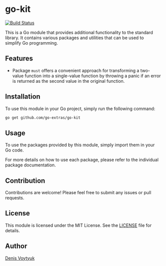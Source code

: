 # go-kit

[![Build Status](https://github.com/go-extras/go-kit/actions/workflows/go-test.yml/badge.svg)](https://github.com/go-extras/go-kit/actions/workflows/go-test.yml)

This is a Go module that provides additional functionality to the standard library.
It contains various packages and utilities that can be used to simplify Go programming.

## Features
- Package `must` offers a convenient approach for transforming a two-value function
 into a single-value function by throwing a panic if an error is returned as the second value
 in the original function.

## Installation
To use this module in your Go project, simply run the following command:

```bash
go get github.com/go-extras/go-kit
```

## Usage
To use the packages provided by this module, simply import them in your Go code.

For more details on how to use each package, please refer to the individual package documentation.

## Contribution
Contributions are welcome! Please feel free to submit any issues or pull requests.

## License
This module is licensed under the MIT License. See the [LICENSE](LICENSE) file for details.

## Author

[Denis Voytyuk](https://github.com/denisvmedia)
